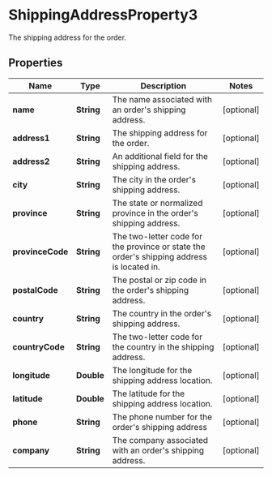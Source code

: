 

# ShippingAddressProperty3

The shipping address for the order.

## Properties

| Name | Type | Description | Notes |
|------------ | ------------- | ------------- | -------------|
|**name** | **String** | The name associated with an order&#39;s shipping address. |  [optional] |
|**address1** | **String** | The shipping address for the order. |  [optional] |
|**address2** | **String** | An additional field for the shipping address. |  [optional] |
|**city** | **String** | The city in the order&#39;s shipping address. |  [optional] |
|**province** | **String** | The state or normalized province in the order&#39;s shipping address. |  [optional] |
|**provinceCode** | **String** | The two-letter code for the province or state the order&#39;s shipping address is located in. |  [optional] |
|**postalCode** | **String** | The postal or zip code in the order&#39;s shipping address. |  [optional] |
|**country** | **String** | The country in the order&#39;s shipping address. |  [optional] |
|**countryCode** | **String** | The two-letter code for the country in the shipping address. |  [optional] |
|**longitude** | **Double** | The longitude for the shipping address location. |  [optional] |
|**latitude** | **Double** | The latitude for the shipping address location. |  [optional] |
|**phone** | **String** | The phone number for the order&#39;s shipping address |  [optional] |
|**company** | **String** | The company associated with an order&#39;s shipping address. |  [optional] |



